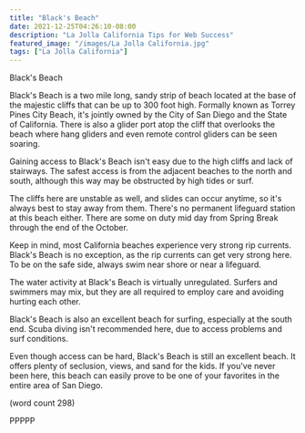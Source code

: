 ```yaml
---
title: "Black's Beach"
date: 2021-12-25T04:26:10-08:00
description: "La Jolla California Tips for Web Success"
featured_image: "/images/La Jolla California.jpg"
tags: ["La Jolla California"]
---
```


Black's Beach

Black's Beach is a two mile long, sandy strip of
beach located at the base of the majestic cliffs
that can be up to 300 foot high.  Formally known
as Torrey Pines City Beach, it's jointly owned by
the City of San Diego and the State of California.
There is also a glider port atop the cliff that
overlooks the beach where hang gliders and even
remote control gliders can be seen soaring.

Gaining access to Black's Beach isn't easy due
to the high cliffs and lack of stairways.  The
safest access is from the adjacent beaches to the
north and south, although this way may be obstructed
by high tides or surf.

The cliffs here are unstable as well, and slides
can occur anytime, so it's always best to stay 
away from them.  There's no permanent lifeguard
station at this beach either.  There are some on
duty mid day from Spring Break through the end
of the October.

Keep in mind, most California beaches experience
very strong rip currents.  Black's Beach is no
exception, as the rip currents can get very strong
here.  To be on the safe side, always swim near
shore or near a lifeguard.

The water activity at Black's Beach is virtually
unregulated.  Surfers and swimmers may mix, but
they are all required to employ care and avoiding
hurting each other.  

Black's Beach is also an excellent beach for 
surfing, especially at the south end.  Scuba
diving isn't recommended here, due to access
problems and surf conditions.  

Even though access can be hard, Black's Beach is
still an excellent beach.  It offers plenty of
seclusion, views, and sand for the kids.  If you've
never been here, this beach can easily prove to
be one of your favorites in the entire area of
San Diego.

(word count 298)

PPPPP

